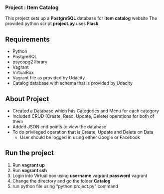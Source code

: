 ### Project : Item Catalog

This project sets up a **PostgreSQL** database for **item catalog** website
The provided python script **project.py** uses **Flask**

## Requirements
- Python
- PostgreSQL
- psycopg2 library
- Vagrant
- VirtualBox
- Vagrant file as provided by Udacity
- Catalog database with schema that is provided by Udacity

## About Project

- Created a Database which has Categories and Menu for each category
- Included CRUD (Create, Read, Update, Delete) operations for both of them
- Added JSON end points to view the database
- To do privileged operation that is Create, Update and Delete on Data
    - User should be logged in using either Google or Facebook


## Run the project

1. Run **vagrant up**
2. Run **vagrant ssh**
3. Login into Virtual box using **username** vagrant **password** vagrant
4. Change the directory and go the folder **Catalog**
5. run python file using "python project.py" command
